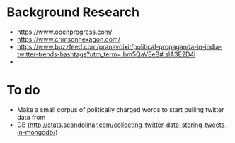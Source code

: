 # Background Research  
 - https://www.openprogress.com/  
 - https://www.crimsonhexagon.com/  
 - https://www.buzzfeed.com/pranavdixit/political-propaganda-in-india-twitter-trends-hashtags?utm_term=.bm5QaVEeB#.slA3E2D4l  
 - 

# To do  
 - Make a small corpus of politically charged words to start pulling twitter data from  
 - DB (http://stats.seandolinar.com/collecting-twitter-data-storing-tweets-in-mongodb/)  
